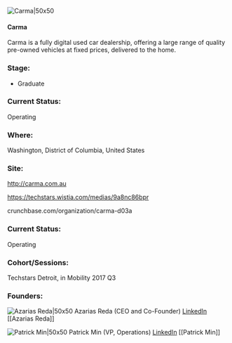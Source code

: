 

![Carma|50x50](https://apimg.techstars.com/connect/images/image_files/595eedda9c66a94803000006/original/logo_carma_square.png)

#### Carma
Carma is a fully digital used car dealership, offering a large range of quality pre-owned vehicles at fixed prices, delivered to the home.

### Stage: 
 - Graduate 

### Current Status: 
Operating

### Where:
Washington, District of Columbia, United States

### Site:
http://carma.com.au

https://techstars.wistia.com/medias/9a8nc86bpr

crunchbase.com/organization/carma-d03a

### Current Status: 
Operating

### Cohort/Sessions: 
Techstars Detroit, in Mobility 2017 Q3

### Founders: 

![Azarias Reda|50x50](https://apimg.techstars.com/connect/images/image_files/59548262c9aec76af500000a/original/azarias_headshot.png) Azarias Reda (CEO and Co-Founder) [LinkedIn](https://linkedin.com/in/azariasreda) [[Azarias Reda]]

![Patrick Min|50x50](https://apimg.techstars.com/connect/images/image_files/596f83bac9aec74fe50000fd/original/Headshot.jpg) Patrick Min (VP, Operations) [LinkedIn](https://linkedin.com/in/patrick-min) [[Patrick Min]]


